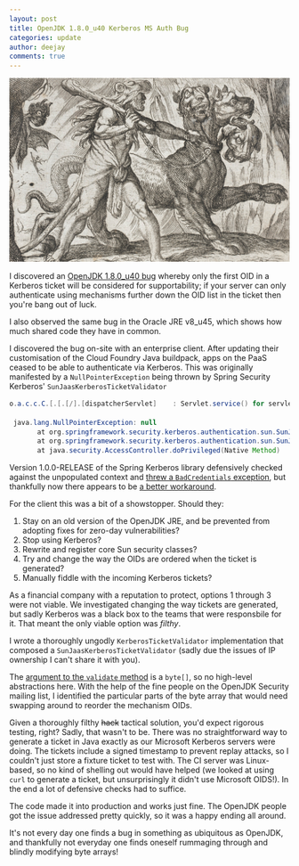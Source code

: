 ```yaml
---
layout: post
title: OpenJDK 1.8.0_u40 Kerberos MS Auth Bug
categories: update
author: deejay
comments: true
---
```

<img src="/images/blog/cerberus.jpg" class="image fit">

I discovered an [OpenJDK 1.8.0_u40 bug](https://bugs.openjdk.java.net/browse/JDK-8078439) whereby only the first OID in a Kerberos ticket will be considered for supportability; if your server can only authenticate using mechanisms further down the OID list in the ticket then you're bang out of luck.

<!--more-->

I also observed the same bug in the Oracle JRE v8_u45, which shows how much shared code they have in common.

I discovered the bug on-site with an enterprise client. After updating their customisation of the Cloud Foundry Java buildpack, apps on the PaaS ceased to be able to authenticate via Kerberos. This was originally manifested by a `NullPointerException` being thrown by Spring Security Kerberos' `SunJaasKerberosTicketValidator`

```java
o.a.c.c.C.[.[.[/].[dispatcherServlet]    : Servlet.service() for servlet [dispatcherServlet] in context with path [] threw exception

 java.lang.NullPointerException: null
       at org.springframework.security.kerberos.authentication.sun.SunJaasKerberosTicketValidator$KerberosValidateAction.run(SunJaasKerberosTicketValidator.java:162)
       at org.springframework.security.kerberos.authentication.sun.SunJaasKerberosTicketValidator$KerberosValidateAction.run(SunJaasKerberosTicketValidator.java:151)
       at java.security.AccessController.doPrivileged(Native Method)
```

Version 1.0.0-RELEASE of the Spring Kerberos library defensively checked against the unpopulated context and [threw a `BadCredentials` exception](https://github.com/spring-projects/spring-security-kerberos/commit/f046bd7c69d6dad74eb06a7651cd68060b31ff6f), but thankfully now there appears to be [a better workaround](https://github.com/spring-projects/spring-security-kerberos/commit/5e28e87f581629724ff8a0f6d24c3ebc591a00bb).

For the client this was a bit of a showstopper. Should they:

1. Stay on an old version of the OpenJDK JRE, and be prevented from adopting fixes for zero-day vulnerabilities?
1. Stop using Kerberos?
1. Rewrite and register core Sun security classes?
1. Try and change the way the OIDs are ordered when the ticket is generated?
1. Manually fiddle with the incoming Kerberos tickets?

As a financial company with a reputation to protect, options 1 through 3 were not viable. We investigated changing the way tickets are generated, but sadly Kerberos was a black box to the teams that were responsbile for it. That meant the only viable option was *filthy*.

I wrote a thoroughly ungodly `KerberosTicketValidator` implementation that composed a `SunJaasKerberosTicketValidator` (sadly due the issues of IP ownership I can't share it with you).

The [argument to the `validate` method](http://docs.spring.io/spring-security/site/extensions/krb/docs/1.0.x/apidocs/org/springframework/security/extensions/kerberos/KerberosTicketValidator.html#validateTicket(byte[])) is a `byte[]`, so no high-level abstractions here. With the help of the fine people on the OpenJDK Security mailing list, I identified the particular parts of the byte array that would need swapping around to reorder the mechanism OIDs.

Given a thoroughly filthy <del>hack</del> tactical solution, you'd expect rigorous testing, right? Sadly, that wasn't to be. There was no straightforward way to generate a ticket in Java exactly as our Microsoft Kerberos servers were doing. The tickets include a signed timestamp to prevent replay attacks, so I couldn't just store a fixture ticket to test with. The CI server was Linux-based, so no kind of shelling out would have helped (we looked at using `curl` to generate a ticket, but unsurprisingly it didn't use Microsoft OIDS!). In the end a lot of defensive checks had to suffice.

The code made it into production and works just fine. The OpenJDK people got the issue addressed pretty quickly, so it was a happy ending all around.

It's not every day one finds a bug in something as ubiquitous as OpenJDK, and thankfully not everyday one finds oneself rummaging through and blindly modifying byte arrays!
